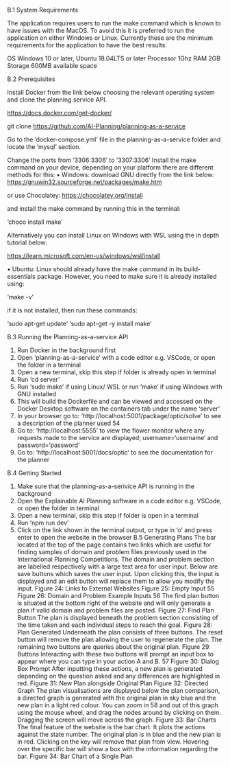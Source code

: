 B.1 System Requirements

The application requires users to run the make command which is known to have issues with
the MacOS. To avoid this it is preferred to run the application on either Windows or Linux.
Currently these are the minimum requirements for the application to have the best results:

OS Windows 10 or later, Ubuntu 18.04LTS or later
Processor 1Ghz
RAM 2GB
Storage 600MB available space

B.2 Prerequisites

Install Docker from the link below choosing the relevant operating system and clone the planning
service API.

https://docs.docker.com/get-docker/

git clone https://github.com/AI-Planning/planning-as-a-service

Go to the ’docker-compose.yml’ file in the planning-as-a-service folder and locate the ’mysql’
section.

Change the ports from ’3306:3306’ to ’3307:3306’ Install the make command on your
device, depending on your platform there are different methods for this:
• Windows: download GNU directly from the link below:
https://gnuwin32.sourceforge.net/packages/make.htm

or use Chocolatey:
https://chocolatey.org/install

and install the make command by running this in the terminal:

‘choco install make’

Alternatively you can install Linux on Windows with WSL using the in depth tutorial
below:

https://learn.microsoft.com/en-us/windows/wsl/install

• Ubuntu: Linux should already have the make command in its build-essentials package.
However, you need to make sure it is already installed using:

‘make -v’

if it is not installed, then run these commands:

‘sudo apt-get update’
‘sudo apt-get -y install make’

B.3 Running the Planning-as-a-service API

1. Run Docker in the background first
2. Open ‘planning-as-a-service’ with a code editor e.g. VSCode, or open the folder in a
   terminal
3. Open a new terminal, skip this step if folder is already open in terminal
4. Run ‘cd server’
5. Run ‘sudo make’ if using Linux/ WSL or run ‘make’ if using Windows with GNU installed
6. This will build the Dockerfile and can be viewed and accessed on the Docker Desktop
   software on the containers tab under the name ‘server’
7. In your browser go to: ‘http://localhost:5001/package/optic/solve’ to see a description
   of the planner used
   54
8. Go to: ‘http://localhost:5555’ to view the flower monitor where any requests made to the
   service are displayed; username=‘username’ and password=’password’
9. Go to: ‘http://localhost:5001/docs/optic’ to see the documentation for the planner

B.4 Getting Started

1. Make sure that the planning-as-a-serivice API is running in the background
2. Open the Explainable AI Planning software in a code editor e.g. VSCode, or open the
   folder in terminal
3. Open a new terminal, skip this step if folder is open in a terminal
4. Run ‘npm run dev’
5. Click on the link shown in the terminal output, or type in ‘o’ and press enter to open the
   website in the browser
   B.5 Generating Plans
   The bar located at the top of the page contains two links which are useful for finding samples
   of domain and problem files previously used in the International Planning Competitions. The
   domain and problem section are labelled respectively with a large text area for user input.
   Below are save buttons which saves the user input. Upon clicking this, the input is displayed
   and an edit button will replace them to allow you modify the input.
   Figure 24: Links to External Websites
   Figure 25: Empty Input
   55
   Figure 26: Domain and Problem Example Inputs
   56
   The find plan button is situated at the bottom right of the website and will only generate
   a plan if valid domain and problem files are posted.
   Figure 27: Find Plan Button
   The plan is displayed beneath the problem section consisting of the time taken and each
   individual steps to reach the goal.
   Figure 28: Plan Generated
   Underneath the plan consists of three buttons. The reset button will remove the plan
   allowing the user to regenerate the plan. The remaining two buttons are queries about the
   original plan.
   Figure 29: Buttons
   Interacting with these two buttons will prompt an input box to appear where you can type
   in your action A and B.
   57
   Figure 30: Dialog Box Prompt
   After inputting these actions, a new plan is generated depending on the question asked and
   any differences are highlighted in red.
   Figure 31: New Plan alongside Original Plan
   Figure 32: Directed Graph
   The plan visualisations are displayed below the plan comparison, a directed graph is generated with the original plan in sky blue and the new plan in a light red colour. You can zoom in
   58
   and out of this graph using the mouse wheel, and drag the nodes around by clicking on them.
   Dragging the screen will move across the graph.
   Figure 33: Bar Charts
   The final feature of the website is the bar chart. It plots the actions against the state number.
   The original plan is in blue and the new plan is in red. Clicking on the key will remove that
   plan from view. Hovering over the specific bar will show a box with the information regarding
   the bar.
   Figure 34: Bar Chart of a Single Plan
